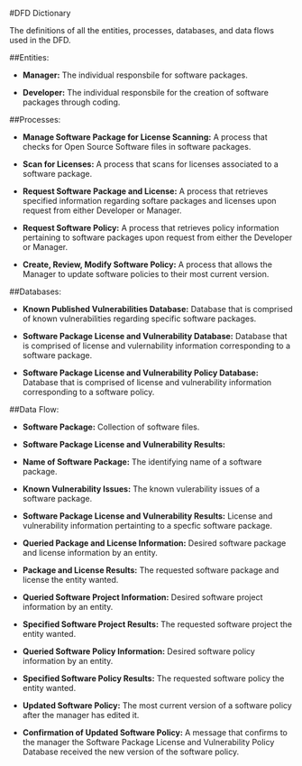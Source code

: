 
#DFD Dictionary

The definitions of all the entities, processes, databases, and data flows used in the DFD. 

 
##Entities: 

+ **Manager:**  The individual responsbile for software packages. 

+ **Developer:**  The individual responsbile for the creation of software packages through coding. 

##Processes: 

+ **Manage Software Package for License Scanning:**  A process that checks for Open Source Software files in software packages.

+ **Scan for Licenses:**  A process that scans for licenses associated to a software package. 

+ **Request Software Package and License:**  A process that retrieves specified information regarding softare packages and licenses upon request from either Developer or Manager. 

+ **Request Software Policy:**  A process that retrieves policy information pertaining to software packages upon request from  either the Developer or Manager.

+ **Create, Review, Modify Software Policy:**  A process that allows the Manager to update software policies to their most current version.

##Databases:

+ **Known Published Vulnerabilities Database:**  Database that is comprised of known vulnerabilities regarding specific software packages. 

+ **Software Package License and Vulnerability Database:**  Database that is comprised of license and vulernability information corresponding to a software package. 

+ **Software Package License and Vulnerability Policy Database:**  Database that is comprised of license and vulnerability information corresponding to a software policy. 


##Data Flow: 

+ **Software Package:**  Collection of software files. 

+ **Software Package License and Vulnerability Results:**

+ **Name of Software Package:**  The identifying name of a software package. 

+ **Known Vulnerability Issues:**  The known vulerability issues of a software package. 

+ **Software Package License and Vulnerability Results:**  License and vulnerability information pertainting to a specfic software package. 

+ **Queried Package and License Information:**  Desired software package and license information by an entity. 

+ **Package and License Results:**  The requested software package and license the entity wanted. 

+ **Queried Software Project Information:**  Desired software project information by an entity. 

+ **Specified Software Project Results:**  The requested software project the entity wanted. 

+ **Queried Software Policy Information:**  Desired software policy information by an entity. 

+ **Specified Software Policy Results:**  The requested software policy the entity wanted. 

+ **Updated Software Policy:**  The most current version of a software policy after the manager has edited it. 

+ **Confirmation of Updated Software Policy:**  A message that confirms to the manager the Software Package License and Vulnerability Policy Database received the new version of the software policy. 


  
